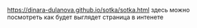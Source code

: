 https://dinara-dulanova.github.io/sotka/sotka.html
здесь можно посмотреть как будет выглядет страница в интенете
